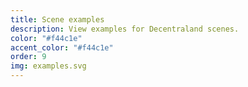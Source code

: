```yaml
---
title: Scene examples
description: View examples for Decentraland scenes.
color: "#f44c1e"
accent_color: "#f44c1e"
order: 9
img: examples.svg
---
```

